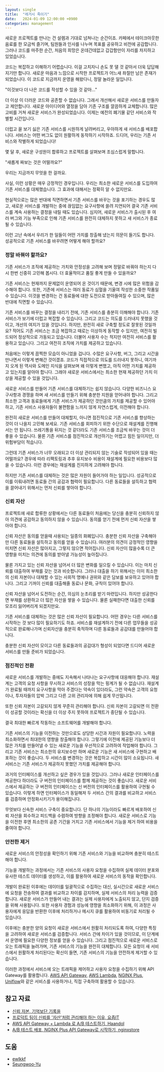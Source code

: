 ```yaml
---
layout: single
title:  "레거시 죽이기"
date:   2024-01-09 12:00:00 +0900
categories: management
---
```


새로운 프로젝트를 만나는 건 설렘과 기대로 넘쳐나는 순간이죠. 카페에서 테이크아웃한 음료를 한 모금씩 즐기며, 팀원들과 인사를 나누며 목표를 공유하고 비전에 공감합니다. 그러나 코드를 마주한 순간, 처음의 희망은 온데간데없고 갑갑함만이 자리를 차지하고 있었습니다.

코드는 복잡하고 이해하기 어렵습니다. 이걸 고치자니 손도 못 댈 것 같아서 더욱 답답해지기만 합니다. 새로운 마음과 느낌으로 시작한 프로젝트가 어느새 좌절만 남은 존재가 되었습니다. 이 코드로 지금까지 운영을 해왔다니, 정말 놀라운 일입니다.

"이것보다 더 나은 코드를 작성할 수 있을 것 같아..."

더 이상 이 더러운 코드와 공존할 수 없습니다. 그래서 개선해서 새로운 서비스를 만들자고 제안합니다. 새로운 아이디어와 열정을 담아 기존 구조를 깔끔하게 교체합니다. 많은 고비를 거쳐 새로운 서비스가 완성되었습니다. 이제는 예전의 폐기물 같던 서비스와 작별할 시간입니다.

더럽고 꼴 보기 싫은 기존 서비스를 시원하게 날려버리고, 우아하게 새 서비스를 배포합니다. 서비스는 어떤 버그도 없이 원활하게 동작하기 시작하죠. 드디어, 우리는 기존 서비스와 작별하게 되었습니다!

몇 달 후, 새로운 구성원이 합류하고 프로젝트를 살펴보며 조심스럽게 말합니다.

"새롭게 짜보는 것은 어떨까요?"

우리는 지금까지 무엇을 한 걸까요.

사실, 이런 상황은 매우 긍정적인 경우입니다. 우리는 최소한 새로운 서비스를 도입하여 기존 서비스를 대체했습니다. 그 효과에 대해서는 정확히 알 수 없지만요.

현실적으로는 많은 반대에 직면하면서 기존 서비스를 바꾸는 것을 포기하는 경우도 많고, 새로운 서비스를 개발하는 중에 끊임없는 요구사항에 쓸려 지연되어 결국 기존 서비스를 계속 사용하는 결정을 내릴 때도 있습니다. 심지어, 새로운 서비스가 출시된 후 여러 버그와 기능 부족으로 인해 기존 서비스를 완전히 대체하지 못하고 새 서비스가 종료될 수 있습니다.

이런 고난 속에서 우리가 한 일들이 어떤 가치를 창출해 냈는지 의문이 들기도 합니다. 성공적으로 기존 서비스를 바꾸려면 어떻게 해야 할까요?

### 정말 바꿔야 할까요?

기존 서비스가 조직에 제공하는 가치와 안정성을 고려해 보며 정말로 바꿔야 하는지 다시 한번 신중히 고민해 봅시다. 더 효율적이고 품질 좋게 만들 수 있을까요?

기존 서비스는 현재까지 문제없이 운영되어 온 것이기 때문에, 변경 시에 많은 위험을 감수해야 합니다. 또한, 기존에 서비스는 여러 동료가 심혈을 기울여 작성한 소중한 작품일 수 있습니다. 이것을 변경하는 건 동료들에 대한 도전으로 받아들여질 수 있으며, 많은 반대에 직면할 수 있습니다.

기존 서비스를 바꾸는 결정을 내리기 전에, 기존 서비스를 충분히 이해해야 합니다. 기존 서비스가 보기에 더럽고 복잡할 수 있습니다. 그리고 코드는 의도를 드러내지 못했을 것이고, 개선의 여지가 있을 것입니다. 하지만, 완전히 새로 구축할 정도로 잘못된 것일까요? 적어도 기존 서비스는 조금 복잡하고 때로는 이상하게 동작할 수 있지만, 여전히 빌드되어 정상적으로 가동되고 있습니다. 더불어 사용자 수는 적지만 여전히 서비스를 활용하고 있습니다. 그리고 여전히 조직에 가치를 제공하고 있습니다.

처음에는 이렇게 끔찍한 모습이 아니었을 겁니다. 수많은 요구사항, 버그, 그리고 시간을 만나면서 이렇게 변해간 것이겠죠. 코드가 직접적으로 의도를 드러내지 못하니, 여기까지 오게 된 역사와 도메인 지식을 살펴보며 왜 이렇게 변했고, 아직 어떤 가치를 제공하고 있는지를 알아야 합니다. 그래야 새로운 서비스에서는 최소한 현재 제공하던 가치 이상을 제공할 수 있을 것입니다.

새로운 서비스를 만들어 기존 서비스를 대체하기는 쉽지 않습니다. 다양한 비즈니스 요구사항과 경쟁을 하며 새 서비스를 만들기 위해 충분한 지원을 얻어내야 합니다. 그리고 최소한 고객과 동료들에게 기존 서비스가 제공하던 것만큼의 가치를 제공할 수 있어야 하고, 기존 서비스 사용자들이 불편함을 느끼지 않게 자연스럽게, 이전해야 합니다.

완전히 새로운 서비스를 만들어 대체할지, 아니면 점진적으로 기존 서비스를 향상하는 것이 더 나을지 고민해 보세요. 기존 서비스를 회피하기 위한 수단으로 재설계를 진행해서는 안 됩니다. 쓰레기통을 뒤지는 것 같더라도 기존 서비스를 조금씩 바꾸는 것이 더 좋을 수 있습니다. 물론 기존 서비스를 점진적으로 개선하기는 어렵고 힘든 일이지만, 더 위험부담이 적습니다.

그런데 기존 서비스가 너무 오래되고 더 이상 관리되지 않는 기술로 작성되어 있을 때는 어떨까요? 경우에 따라 리팩토링과 추후 유지보수 비용이 재설계에 필요한 비용보다 많을 수 있습니다. 이런 경우에는 재설계를 진지하게 고려해야 합니다.

하지만 기존 서비스를 대체하는 것은 많은 자원이 들어가야 하는 일입니다. 성공적으로 이를 이뤄내려면 동료들 간의 공감과 협력이 필요합니다. 다른 동료들을 설득하고 협력을 끌어내기 위해서는 먼저 신뢰를 쌓아야 합니다.

### 신뢰 자산

프로젝트에 새로 합류한 상황에서는 다른 동료들이 처음에는 당신을 충분히 신뢰하지 않아 의견에 공감하고 동의하지 않을 수 있습니다. 동의를 얻기 전에 먼저 신뢰 자산을 쌓아야 합니다.

신뢰 자산은 동의를 얻을때 사용되는 일종의 화폐입니다. 충분한 신뢰 자산을 구축해야만 다른 동료들을 설득하고 동의를 얻을 수 있습니다. 여러분의 의견이 긍정적인 영향을 미치면 신뢰 자산은 많아지고, 그렇지 않으면 적어집니다. 신뢰 자산이 많을수록 더 큰 영향을 미치는 의견에 동의를 받아낼 가능성이 높아집니다. 

물론 가지고 있는 신뢰 자산을 넘어서 더 많은 변화를 일으킬 수 있습니다. 이는 마치 신뢰를 대출하여 부채를 갖는 것과 비슷합니다. 그러나 대출을 하기 위해서는 이미 최소한의 신뢰 자본이나 대채할 수 있는 사회적 명예나 권위와 같은 담보를 보유하고 있어야 합니다. 그리고 기꺼이 신뢰를 대출해줄 동료나 문화, 규칙이 있어야 합니다.

신뢰 자산을 넘어서 도전하는 순간, 의심의 눈초리를 받기 마련입니다. 하지만 성공한다면 부채를 상환하고 더 많은 자산을 쌓을 수 있습니다. 물론 실패한다면 대출한 신뢰를 모조리 잃어버리게 되겠지만요.

기존 서비스를 대체하는 것은 많은 신뢰 자산이 필요합니다. 어떤 경우는 다른 서비스를 시작하는 것 보다 많이 필요하기도 하죠. 서비스를 재설계하기 전에 다른 업무들을 성공적으로 완료해나가며 신뢰자산을 충분히 축적하며 다른 동료들과 공감대를 만들어야 합니다.

충분한 신뢰 자산이 모이고 다른 동료들과의 공감대가 형성이 되었다면 드디어 새로운 서비스를 만들 준비가 되었습니다.

### 점진적인 전환

새로운 서비스를 개발하는 중에도 지속해서 나타나는 요구사항에 대응해야 합니다. 재설계는 고객의 요청 사항을 무시하고 서비스의 성장을 막는 핑계가 될 수 없습니다. 재설계가 완료될 때까지 요구사항을 막아 주겠다는 약속이 있더라도, 그런 약속은 고객의 요청이나, 투자자들의 압박 그리고 다른 고위 관리자에 의해 쉽게 무산됩니다.

또한 신뢰 자본이 고갈되지 않게 꾸준히 관리해야 합니다. 신뢰 자본이 고갈되면 이 전환이 성공할 것이라는 확신을 더 이상 주지 못하여 프로젝트가 중단될 수 있습니다.

결국 최대한 빠르게 작동하는 소프트웨어를 개발해야 합니다.

기존 서비스의 기능을 이전하는 것만으로도 상당한 시간과 자원이 필요합니다. 노력을 최소화하면서 최대한의 영향을 창출해야 합니다. 그렇기에 이전에 제공된 기능보다 더 많은 가치를 만들어낼 수 있는 새로운 기능을 우선적으로 고려하여 작업해야 합니다. 그리고 기존 서비스는 최소한의 유지보수만 하며 새로운 기능은 새 서비스에 구현하고 배포하는 것이 좋습니다. 두 서비스를 변경하는 것은 복잡하고 시간이 많이 소요됩니다. 새 서비스는 기존 서비스가 제공하지 못했던 가치를 제공해야 합니다.

과거의 인터페이스를 개선하고 싶은 경우가 있을 것입니다. 그러나 새로운 인터페이스를 제공한다 하더라도 구 버전의 인터페이스를 함께 제공하는 것이 좋습니다. 새로운 서비스에서 제공하는 구 버전의 인터페이스는 신 버전의 인터페이스를 활용하여 구현될 수 있습니다. 이렇게 하면 인터페이스가 동일해져 두 서비스 간의 결과를 비교하고 서비스를 검증하며 안정화시키기가 용이해집니다.

무엇보다 신속한 서비스 구축이 중요합니다. 단 하나의 기능이라도 빠르게 배포하여 신뢰 자산을 회수하고 피드백을 수렴하여 방향을 조정해야 합니다. 새로운 서비스로 기능을 이전한 후엔 최소한의 공존 기간을 거치고 기존 서비스에서 기능을 제거 하여 비용을 줄여야 합니다.

### 안전한 제거

새로운 서비스의 안정성을 확인하기 위해 기존 서비스와 기능을 비교하며 충분히 테스트해야 합니다.

기능을 개발하는 과정에서는 기존 서비스의 사용자 요청을 수집하여 실제 데이터 분포와 유사한 테스트 데이터를 생성하고, 이를 활용하여 새로운 서비스의 동작을 확인합니다.

개발이 완료된 이후에는 데이터를 일괄적으로 수집하는 대신, 실시간으로 새로운 서비스에 요청을 전송하여 결과를 비교하고 차이를 감지하며, 실제 서비스의 처리 능력을 검증합니다. 새로운 서비스가 만들어 내는 결과는 실제 사용자에게 노출되지 않고, 단지 검증을 위해 사용됩니다. 또한 사용자 경험과 성능에 영향을 최소화하기 위해, 이 과정은 사용자에게 응답을 반환한 이후에 처리하거나 메시지 큐를 활용하여 비동기로 처리될 수 있습니다.

이후에는 충분한 양의 요청이 새로운 서비스에서 원활히 처리되도록 하여, 다양한 특징을 고려하여 새로운 서비스를 검증합니다. 서비스 간에 차이가 있을 것이므로, 이 단계에서 운영에 필요한 다양한 정보를 얻을 수 있습니다. 그리고 점진적으로 새로운 서비스로 오는 트래픽을 늘려가며, 기존 서비스의 기능을 완전히 대체합니다. 모든 요청이 새 서비스에서 원활하게 처리된다는 확신이 들면, 기존 서비스의 기능을 안전하게 제거할 수 있습니다.

이러한 과정에서 서비스에 오는 트래픽을 제어하고 사용자 요청을 수집하기 위해 API Gateway를 활용합니다. [AWS API Gateway](https://aws.amazon.com/ko/api-gateway), [AWS Lambda](https://aws.amazon.com/ko/lambda/), [NGINX Plus](https://nginxstore.com/store/products/nginx-plus/), [Uniflow](https://github.com/siyul-park/uniflow)와 같은 서비스를 사용하거나, 직접 구축하여 활용할 수 있습니다.

## 참고 자료

- [신뢰 자본, 기억보단 기록을](https://jojoldu.tistory.com/675)
- [프로덕트 팀이 신뢰를 '자산'처럼 관리해야 하는 이유, 요즘IT](https://yozm.wishket.com/magazine/detail/1999/)
- [AWS API Gateway + Lambda 로 A/B 테스트하기, Haandol](https://haandol.github.io/2020/06/25/aws-serverless-abtest.html)
- [A/B 테스트 배포, NGINX Plus API Gateway로 시작하기, nginxstore](https://nginxstore.com/blog/api-gateway/a-b-%ED%85%8C%EC%8A%A4%ED%8A%B8-%EB%B0%B0%ED%8F%AC-nginx-plus-api-gateway%EB%A1%9C-%EC%8B%9C%EC%9E%91%ED%95%98%EA%B8%B0/)

## 도움

- [ewlkkf](https://github.com/ewlkkf)
- [Seungwoo-Yu](https://github.com/Seungwoo-Yu)
